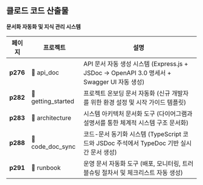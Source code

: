 ## 클로드 코드 산출물

**문서화 자동화 및 지식 관리 시스템**

| 페이지 | 프로젝트 | 설명 |
|--------|----------|------|
| **p276** | 📁 api_doc | API 문서 자동 생성 시스템 (Express.js + JSDoc → OpenAPI 3.0 명세서 + Swagger UI 자동 생성) |
| **p282** | 📁 getting_started | 프로젝트 온보딩 문서 자동화 (신규 개발자를 위한 환경 설정 및 시작 가이드 템플릿) |
| **p283** | 📁 architecture | 시스템 아키텍처 문서화 도구 (다이어그램과 설명서를 통한 체계적 시스템 구조 문서화) |
| **p288** | 📁 code_doc_sync | 코드-문서 동기화 시스템 (TypeScript 코드와 JSDoc 주석에서 TypeDoc 기반 실시간 문서 생성) |
| **p291** | 📁 runbook | 운영 문서 자동화 도구 (배포, 모니터링, 트러블슈팅 절차서 및 체크리스트 자동 생성) |
